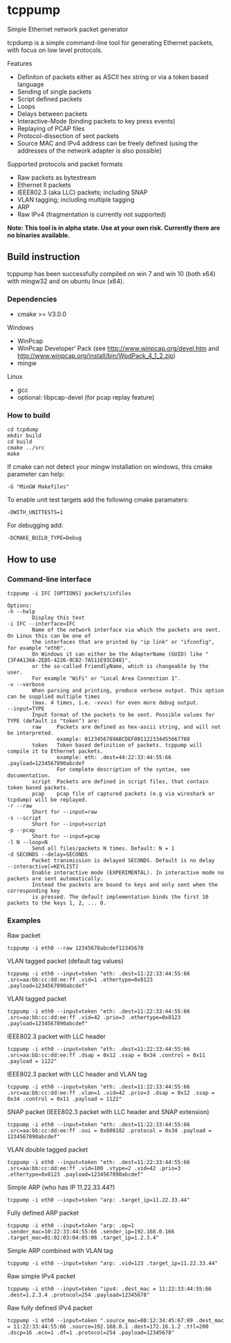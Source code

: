 # tcppump
Simple Ethernet network packet generator

tcpdump is a simple command-line tool for generating Ethernet packets, with focus on low level protocols.

Features
* Definiton of packets either as ASCII hex string or via a token based language
* Sending of single packets
* Script defined packets
* Loops
* Delays between packets
* Interactive-Mode (binding packets to key press events)
* Replaying of PCAP files
* Protocol-dissection of sent packets
* Source MAC and IPv4 address can be freely defined (using the addresses of the network adapter is also possible)

Supported protocols and packet formats
* Raw packets as bytestream
* Ethernet II packets
* IEEE802.3 (aka LLC) packets; including SNAP
* VLAN tagging; including multiple tagging
* ARP
* Raw IPv4 (fragmentation is currently not supported)

**Note: This tool is in alpha state. Use at your own risk. Currently there are no binaries available.**

## Build instruction
tcppump has been successfully compiled on win 7 and win 10 (both x64) with mingw32 and on ubuntu linux (x64).

### Dependencies
* cmake >= V3.0.0

Windows
* WinPcap
* WinPcap Developer' Pack (see http://www.winpcap.org/devel.htm and http://www.winpcap.org/install/bin/WpdPack_4_1_2.zip)
* mingw

Linux
* gcc
* optional: libpcap-devel (for pcap replay feature)

### How to build

	cd tcpdump
	mkdir build
	cd build
	cmake ../src
	make

If cmake can not detect your mingw installation on windows, this cmake parameter can help:

	-G "MinGW Makefiles"

To enable unit test targets add the following cmake paramaters:

	-DWITH_UNITTESTS=1

For debugging add:

	-DCMAKE_BUILD_TYPE=Debug

## How to use
### Command-line interface
	tcppump -i IFC [OPTIONS] packets/infiles

	Options:
	-h --help
	        Display this text
	-i IFC --interface=IFC
	        Name of the network interface via which the packets are sent. On Linux this can be one of
	        the interfaces that are printed by "ip link" or "ifconfig", for example "eth0".
	        On Windows it can either be the AdapterName (GUID) like "{3F4A136A-2ED5-4226-9CB2-7A511E93CD48}",
	        or the so-called FriendlyName, which is changeable by the user.
	        For example "WiFi" or "Local Area Connection 1".
	-v --verbose
	        When parsing and printing, produce verbose output. This option can be supplied multiple times
	        (max. 4 times, i.e. -vvvv) for even more debug output.
	--input=TYPE
	        Input format of the packets to be sent. Possible values for TYPE (default is "token") are:
	        raw     Packets are defined as hex-ascii string, and will not be interpreted.
	                example: 0123456789ABCDEF001122334455667788
	        token   Token based definition of packets. tcppump will compile it to Ethernet packets.
	                example: eth: .dest=44:22:33:44:55:66 .payload=1234567890abcdef
	                For complete description of the syntax, see documentation.
	        script  Packets are defined in script files, that contain token based packets.
	        pcap    pcap file of captured packets (e.g via wireshark or tcpdump) will be replayed.
	-r --raw
	        Short for --input=raw
	-s --script
	        Short for --input=script
	-p --pcap
	        Short for --input=pcap
	-l N --loop=N
	        Send all files/packets N times. Default: N = 1
	-d SECONDS --delay=SECONDS
	        Packet transmission is delayed SECONDS. Default is no delay
	--interactive[=KEYLIST]
	        Enable interactive mode (EXPERIMENTAL). In interactive mode no packets are sent automatically.
	        Instead the packets are bound to keys and only sent when the corresponding key
	        is pressed. The default implementation binds the first 10 packets to the keys 1, 2, ... 0.

### Examples

Raw packet

	tcppump -i eth0 --raw 12345678abcdef12345678

VLAN tagged packet (default tag values)

    tcppump -i eth0 --input=token "eth: .dest=11:22:33:44:55:66 .src=aa:bb:cc:dd:ee:ff .vid=1 .ethertype=0x8123 .payload=1234567890abcdef"

VLAN tagged packet

    tcppump -i eth0 --input=token "eth: .dest=11:22:33:44:55:66 .src=aa:bb:cc:dd:ee:ff .vid=42 .prio=3 .ethertype=0x8123 .payload=1234567890abcdef"

IEEE802.3 packet with LLC header

    tcppump -i eth0 --input=token "eth: .dest=11:22:33:44:55:66 .src=aa:bb:cc:dd:ee:ff .dsap = 0x12 .ssap = 0x34 .control = 0x11 .payload = 1122"

IEEE802.3 packet with LLC header and VLAN tag

    tcppump -i eth0 --input=token "eth: .dest=11:22:33:44:55:66 .src=aa:bb:cc:dd:ee:ff .vlan=1 .vid=42 .prio=3 .dsap = 0x12 .ssap = 0x34 .control = 0x11 .payload = 1122"

SNAP packet (IEEE802.3 packet with LLC header and SNAP extension)

    tcppump -i eth0 --input=token "eth: .dest=11:22:33:44:55:66 .src=aa:bb:cc:dd:ee:ff .oui = 0x808182 .protocol = 0x34 .payload = 1234567890abcdef"

VLAN double tagged packet

    tcppump -i eth0 --input=token "eth: .dest=11:22:33:44:55:66 .src=aa:bb:cc:dd:ee:ff .vid=100 .vtype=2 .vid=42 .prio=3 .ethertype=0x8123 .payload=1234567890abcdef"

Simple ARP (who has IP 11.22.33.44?)

	tcppump -i eth0 --input=token "arp: .target_ip=11.22.33.44"

Fully defined ARP packet

	tcppump -i eth0 --input=token "arp: .op=1 .sender_mac=10:22:33:44:55:66 .sender_ip=192.168.0.166 .target_mac=01:02:03:04:05:06 .target_ip=1.2.3.4"

Simple ARP combined with VLAN tag

	tcppump -i eth0 --input=token "arp: .vid=123 .target_ip=11.22.33.44"

Raw simple IPv4 packet

	tcppump -i eth0 --input=token "ipv4: .dest_mac = 11:22:33:44:55:66 .dest=1.2.3.4 .protocol=254 .payload=12345678"

Raw fully defined IPv4 packet

	tcppump -i eth0 --input=token ".source_mac=80:12:34:45:67:89 .dest_mac = 11:22:33:44:55:66 .source=192.168.0.1 .dest=172.16.1.2 .ttl=200 .dscp=16 .ecn=1 .df=1 .protocol=254 .payload=12345678"
